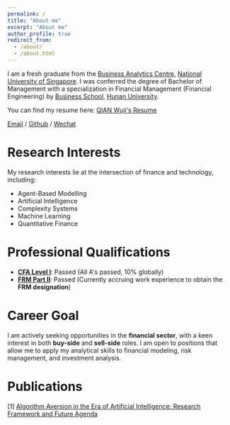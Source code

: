 ```yaml
---
permalink: /
title: "About me"
excerpt: "About me"
author_profile: true
redirect_from: 
  - /about/
  - /about.html
---
```


I am a fresh graduate from the [Business Analytics Centre](https://msba.nus.edu.sg), [National University of Singapore](https://nus.edu.sg). I was conferred the degree of Bachelor of Management with a specialization in Financial Management (Financial Engineering) by [Business School](https://ibschool-en.hnu.edu.cn/), [Hunan University](https://www-en.hnu.edu.cn/).

You can find my resume here: [QIAN Wuji's Resume](../assets/Resume_Qian_Wuji.pdf)

[Email](mailto:qianwuji@hotmail.com) / [Github](https://github.com/Linearic) / [Wechat](../images/wechat.jpg)

Research Interests
======

My research interests lie at the intersection of finance and technology, including:
- Agent-Based Modelling
- Artificial Intelligence
- Complexity Systems
- Machine Learning
- Quantitative Finance


Professional Qualifications
======

- [**CFA Level I**](../assets/CFA_L1_Results.pdf): Passed (All A's passed, 10% globally)
- [**FRM Part II**](../assets/Exam_Results_Letter_May2025.pdf): Passed (Currently accruing work experience to obtain the **FRM designation**)


Career Goal
======

I am actively seeking opportunities in the **financial sector**, with a keen interest in both **buy-side** and **sell-side** roles. I am open to positions that allow me to apply my analytical skills to financial modeling, risk management, and investment analysis.


Publications
======
[1] [Algorithm Aversion in the Era of Artificial Intelligence: Research Framework and Future Agenda](../assets/thesis_1.pdf)




